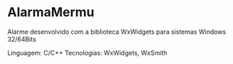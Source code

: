 # AlarmaMermu
Alarme desenvolvido com a biblioteca WxWidgets para sistemas Windows 32/64Bits

Linguagem: C/C++
Tecnologias: WxWidgets, WxSmith
